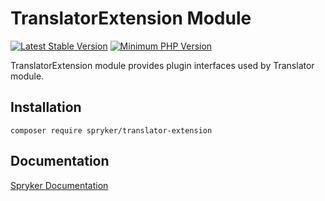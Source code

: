 # TranslatorExtension Module
[![Latest Stable Version](https://poser.pugx.org/spryker/translator-extension/v/stable.svg)](https://packagist.org/packages/spryker/translator-extension)
[![Minimum PHP Version](https://img.shields.io/badge/php-%3E%3D%207.3-8892BF.svg)](https://php.net/)

TranslatorExtension module provides plugin interfaces used by Translator module.

## Installation

```
composer require spryker/translator-extension
```

## Documentation

[Spryker Documentation](https://academy.spryker.com/developing_with_spryker/module_guide/modules.html)
